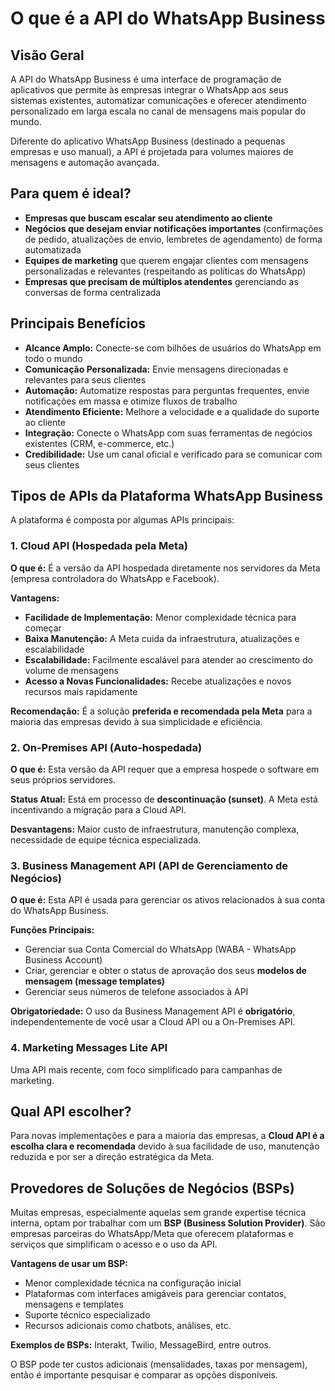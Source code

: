 # O que é a API do WhatsApp Business

## Visão Geral

A API do WhatsApp Business é uma interface de programação de aplicativos que permite às empresas integrar o WhatsApp aos seus sistemas existentes, automatizar comunicações e oferecer atendimento personalizado em larga escala no canal de mensagens mais popular do mundo.

Diferente do aplicativo WhatsApp Business (destinado a pequenas empresas e uso manual), a API é projetada para volumes maiores de mensagens e automação avançada.

## Para quem é ideal?

- **Empresas que buscam escalar seu atendimento ao cliente**
- **Negócios que desejam enviar notificações importantes** (confirmações de pedido, atualizações de envio, lembretes de agendamento) de forma automatizada
- **Equipes de marketing** que querem engajar clientes com mensagens personalizadas e relevantes (respeitando as políticas do WhatsApp)
- **Empresas que precisam de múltiplos atendentes** gerenciando as conversas de forma centralizada

## Principais Benefícios

- **Alcance Amplo:** Conecte-se com bilhões de usuários do WhatsApp em todo o mundo
- **Comunicação Personalizada:** Envie mensagens direcionadas e relevantes para seus clientes
- **Automação:** Automatize respostas para perguntas frequentes, envie notificações em massa e otimize fluxos de trabalho
- **Atendimento Eficiente:** Melhore a velocidade e a qualidade do suporte ao cliente
- **Integração:** Conecte o WhatsApp com suas ferramentas de negócios existentes (CRM, e-commerce, etc.)
- **Credibilidade:** Use um canal oficial e verificado para se comunicar com seus clientes

## Tipos de APIs da Plataforma WhatsApp Business

A plataforma é composta por algumas APIs principais:

### 1. Cloud API (Hospedada pela Meta)

**O que é:** É a versão da API hospedada diretamente nos servidores da Meta (empresa controladora do WhatsApp e Facebook).

**Vantagens:**
- **Facilidade de Implementação:** Menor complexidade técnica para começar
- **Baixa Manutenção:** A Meta cuida da infraestrutura, atualizações e escalabilidade
- **Escalabilidade:** Facilmente escalável para atender ao crescimento do volume de mensagens
- **Acesso a Novas Funcionalidades:** Recebe atualizações e novos recursos mais rapidamente

**Recomendação:** É a solução **preferida e recomendada pela Meta** para a maioria das empresas devido à sua simplicidade e eficiência.

### 2. On-Premises API (Auto-hospedada)

**O que é:** Esta versão da API requer que a empresa hospede o software em seus próprios servidores.

**Status Atual:** Está em processo de **descontinuação (sunset)**. A Meta está incentivando a migração para a Cloud API.

**Desvantagens:** Maior custo de infraestrutura, manutenção complexa, necessidade de equipe técnica especializada.

### 3. Business Management API (API de Gerenciamento de Negócios)

**O que é:** Esta API é usada para gerenciar os ativos relacionados à sua conta do WhatsApp Business.

**Funções Principais:**
- Gerenciar sua Conta Comercial do WhatsApp (WABA - WhatsApp Business Account)
- Criar, gerenciar e obter o status de aprovação dos seus **modelos de mensagem (message templates)**
- Gerenciar seus números de telefone associados à API

**Obrigatoriedade:** O uso da Business Management API é **obrigatório**, independentemente de você usar a Cloud API ou a On-Premises API.

### 4. Marketing Messages Lite API

Uma API mais recente, com foco simplificado para campanhas de marketing.

## Qual API escolher?

Para novas implementações e para a maioria das empresas, a **Cloud API é a escolha clara e recomendada** devido à sua facilidade de uso, manutenção reduzida e por ser a direção estratégica da Meta.

## Provedores de Soluções de Negócios (BSPs)

Muitas empresas, especialmente aquelas sem grande expertise técnica interna, optam por trabalhar com um **BSP (Business Solution Provider)**. São empresas parceiras do WhatsApp/Meta que oferecem plataformas e serviços que simplificam o acesso e o uso da API.

**Vantagens de usar um BSP:**
- Menor complexidade técnica na configuração inicial
- Plataformas com interfaces amigáveis para gerenciar contatos, mensagens e templates
- Suporte técnico especializado
- Recursos adicionais como chatbots, análises, etc.

**Exemplos de BSPs:** Interakt, Twilio, MessageBird, entre outros.

O BSP pode ter custos adicionais (mensalidades, taxas por mensagem), então é importante pesquisar e comparar as opções disponíveis.
